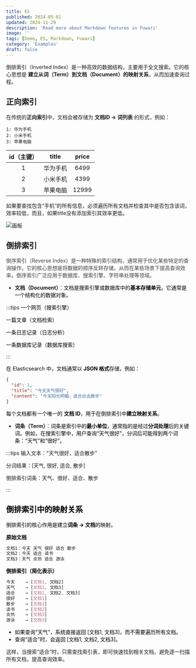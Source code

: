 ```yaml
---
title: ES
published: 2024-05-01
updated: 2024-11-29
description: 'Read more about Markdown features in Fuwari'
image: ''
tags: [Demo, ES, Markdown, Fuwari]
category: 'Examples'
draft: false 
---
```



倒排索引（Inverted Index）是一种高效的数据结构，主要用于全文搜索。它的核心思想是 **建立从词（Term）到文档（Document）的映射关系**，从而加速查询过程。  

## 正向索引
在传统的**正向索引**中，文档会被存储为 **文档ID → 词列表** 的形式，例如：  

```plain
1: 华为手机  
2: 小米手机
3: 苹果电脑
```

| id（主键） | title | price |
| :---: | :---: | :---: |
| 1 | 华为手机 | 6499 |
| 2 | 小米手机 | 4399 |
| 3 | 苹果电脑 | 12999 |


如果要查找包含“手机”的所有信息，必须遍历所有文档并检查其中是否包含该词，效率较低，而且，如果title没有添加索引其效率更低。  

![画板](https://cdn.nlark.com/yuque/0/2025/jpeg/43007687/1736910327536-cb66bceb-db02-4a09-b744-c94a6d8d2330.jpeg)

## 倒排索引
<font style="color:rgb(64, 64, 64);">倒序索引（Reverse Index）是一种特殊的索引结构，通常用于优化某些特定的查询操作。它的核心思想是将数据的顺序反转存储，从而在某些场景下提高查询效率。倒序索引广泛应用于数据库、搜索引擎、字符串处理等领域。</font>

+ **文档（Document）**：<font style="color:rgb(0, 0, 0);">文档是搜索引擎或数据库中的</font>**<font style="color:rgb(0, 0, 0);">基本存储单元</font>**<font style="color:rgb(0, 0, 0);">，它通常是一个结构化的数据对象。</font>

:::tips
<font style="color:rgb(0, 0, 0);">一个网页（搜索引擎）</font>

<font style="color:rgb(0, 0, 0);">一篇文章（文档检索）</font>

<font style="color:rgb(0, 0, 0);">一条日志记录（日志分析）</font>

<font style="color:rgb(0, 0, 0);">一条数据库记录（数据库搜索）</font>

:::

<font style="color:rgb(0, 0, 0);">在 Elasticsearch 中，文档通常以 </font>**<font style="color:rgb(0, 0, 0);">JSON 格式</font>**<font style="color:rgb(0, 0, 0);">存储，例如：</font>

```json
{
  "id": 1,
  "title": "今天天气很好",
  "content": "今天阳光明媚，适合出去散步"
}
```

<font style="color:rgb(0, 0, 0);">每个文档都有一个唯一的 </font>**<font style="color:rgb(0, 0, 0);">文档 ID</font>**<font style="color:rgb(0, 0, 0);">，用于在倒排索引中</font>**<font style="color:rgb(0, 0, 0);">建立映射关系</font>**<font style="color:rgb(0, 0, 0);">。</font>

+ **词条（Term）**：<font style="color:rgb(0, 0, 0);">词条是索引中的</font>**<font style="color:rgb(0, 0, 0);">最小单位</font>**<font style="color:rgb(0, 0, 0);">，通常指的是经过</font>**<font style="color:rgb(0, 0, 0);">分词处理</font>**<font style="color:rgb(0, 0, 0);">后的关键词。例如，在搜索引擎中，用户查询“天气很好”，分词后可能得到两个词条：“天气”和“很好”。</font>

:::tips
输入文本："天气很好，适合散步"

分词结果：[天气, 很好, 适合, 散步]

倒排索引词条：天气、很好、适合、散步

:::

## <font style="color:rgb(0, 0, 0);">倒排索引中的映射关系</font>
<font style="color:rgb(0, 0, 0);">倒排索引的核心作用是建立</font>**<font style="color:rgb(0, 0, 0);">词条 → 文档</font>**<font style="color:rgb(0, 0, 0);">的映射。</font>

**<font style="color:rgb(0, 0, 0);">原始文档</font>**

```css
文档1：今天 天气 很好 适合 散步  
文档2：今天 适合 读书  
文档3：天气 炎热 适合 游泳  
```

**<font style="color:rgb(0, 0, 0);">倒排索引（简化表示）</font>**

```css
今天    → [文档1, 文档2]  
天气    → [文档1, 文档3]  
适合    → [文档1, 文档2, 文档3]  
很好    → [文档1]  
散步    → [文档1]  
读书    → [文档2]  
炎热    → [文档3]  
游泳    → [文档3]  
```

+ <font style="color:rgb(0, 0, 0);">如果查询“天气”，系统直接返回 [文档1, 文档3]，而不需要遍历所有文档。</font>
+ <font style="color:rgb(0, 0, 0);">查询“适合”时，会返回 [文档1, 文档2, 文档3]。</font>

这样，当搜索“适合”时，只需查找索引表，即可快速找到相关文档，避免逐一扫描所有文档，提高查询效率。  

